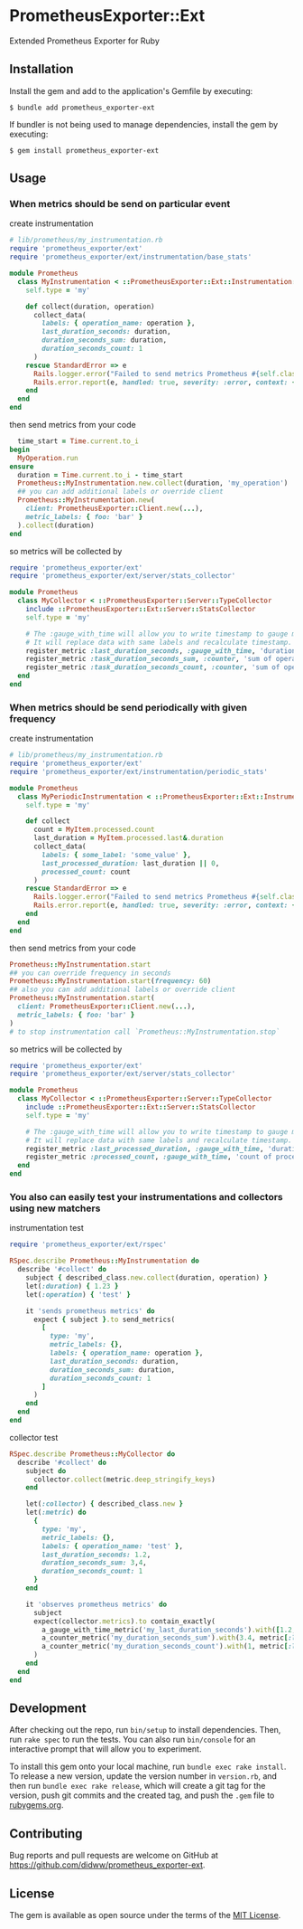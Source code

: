 # PrometheusExporter::Ext

Extended Prometheus Exporter for Ruby

## Installation

Install the gem and add to the application's Gemfile by executing:

    $ bundle add prometheus_exporter-ext

If bundler is not being used to manage dependencies, install the gem by executing:

    $ gem install prometheus_exporter-ext

## Usage

### When metrics should be send on particular event
create instrumentation
```ruby
# lib/prometheus/my_instrumentation.rb
require 'prometheus_exporter/ext'
require 'prometheus_exporter/ext/instrumentation/base_stats'

module Prometheus
  class MyInstrumentation < ::PrometheusExporter::Ext::Instrumentation::BaseStats
    self.type = 'my'

    def collect(duration, operation)
      collect_data(
        labels: { operation_name: operation },
        last_duration_seconds: duration,
        duration_seconds_sum: duration,
        duration_seconds_count: 1
      )
    rescue StandardError => e
      Rails.logger.error("Failed to send metrics Prometheus #{self.class.name} #{e}")
      Rails.error.report(e, handled: true, severity: :error, context: { prometheus: self.class.name })
    end
  end
end
```

then send metrics from your code
```ruby
  time_start = Time.current.to_i
begin
  MyOperation.run
ensure
  duration = Time.current.to_i - time_start
  Prometheus::MyInstrumentation.new.collect(duration, 'my_operation')
  ## you can add additional labels or override client
  Prometheus::MyInstrumentation.new(
    client: PrometheusExporter::Client.new(...),
    metric_labels: { foo: 'bar' }
  ).collect(duration)
end
```

so metrics will be collected by
```ruby
require 'prometheus_exporter/ext'
require 'prometheus_exporter/ext/server/stats_collector'

module Prometheus
  class MyCollector < ::PrometheusExporter::Server::TypeCollector
    include ::PrometheusExporter::Ext::Server::StatsCollector
    self.type = 'my'

    # The :gauge_with_time will allow you to write timestamp to gauge metric when value were observer.
    # It will replace data with same labels and recalculate timestamp.
    register_metric :last_duration_seconds, :gauge_with_time, 'duration of last operation execution'
    register_metric :task_duration_seconds_sum, :counter, 'sum of operation execution durations'
    register_metric :task_duration_seconds_count, :counter, 'sum of operation execution runs'
  end
end
```

### When metrics should be send periodically with given frequency
create instrumentation
```ruby
# lib/prometheus/my_instrumentation.rb
require 'prometheus_exporter/ext'
require 'prometheus_exporter/ext/instrumentation/periodic_stats'

module Prometheus
  class MyPeriodicInstrumentation < ::PrometheusExporter::Ext::Instrumentation::PeriodicStats
    self.type = 'my'

    def collect
      count = MyItem.processed.count
      last_duration = MyItem.processed.last&.duration
      collect_data(
        labels: { some_label: 'some_value' },
        last_processed_duration: last_duration || 0,
        processed_count: count
      )
    rescue StandardError => e
      Rails.logger.error("Failed to send metrics Prometheus #{self.class.name} #{e}")
      Rails.error.report(e, handled: true, severity: :error, context: { prometheus: self.class.name })
    end
  end
end
```

then send metrics from your code
```ruby
Prometheus::MyInstrumentation.start
## you can override frequency in seconds
Prometheus::MyInstrumentation.start(frequency: 60)
## also you can add additional labels or override client
Prometheus::MyInstrumentation.start(
  client: PrometheusExporter::Client.new(...),
  metric_labels: { foo: 'bar' }
)
# to stop instrumentation call `Prometheus::MyInstrumentation.stop`
```

so metrics will be collected by
```ruby
require 'prometheus_exporter/ext'
require 'prometheus_exporter/ext/server/stats_collector'

module Prometheus
  class MyCollector < ::PrometheusExporter::Server::TypeCollector
    include ::PrometheusExporter::Ext::Server::StatsCollector
    self.type = 'my'

    # The :gauge_with_time will allow you to write timestamp to gauge metric when value were observer.
    # It will replace data with same labels and recalculate timestamp.
    register_metric :last_processed_duration, :gauge_with_time, 'duration of last processed record'
    register_metric :processed_count, :gauge_with_time, 'count of processed records'
  end
end
```

### You also can easily test your instrumentations and collectors using new matchers

instrumentation test
```ruby
require 'prometheus_exporter/ext/rspec'

RSpec.describe Prometheus::MyInstrumentation do
  describe '#collect' do
    subject { described_class.new.collect(duration, operation) }
    let(:duration) { 1.23 }
    let(:operation) { 'test' }

    it 'sends prometheus metrics' do
      expect { subject }.to send_metrics(
        [
          type: 'my',
          metric_labels: {},
          labels: { operation_name: operation },
          last_duration_seconds: duration,
          duration_seconds_sum: duration,
          duration_seconds_count: 1
        ]
      )
    end
  end
end
```

collector test
```ruby
RSpec.describe Prometheus::MyCollector do
  describe '#collect' do
    subject do
      collector.collect(metric.deep_stringify_keys)
    end

    let(:collector) { described_class.new }
    let(:metric) do
      {
        type: 'my',
        metric_labels: {},
        labels: { operation_name: 'test' },
        last_duration_seconds: 1.2,
        duration_seconds_sum: 3,4,
        duration_seconds_count: 1
      }
    end

    it 'observes prometheus metrics' do
      subject
      expect(collector.metrics).to contain_exactly(
        a_gauge_with_time_metric('my_last_duration_seconds').with([1.2, ms_since_epoch], metric[:labels]),
        a_counter_metric('my_duration_seconds_sum').with(3.4, metric[:labels]),
        a_counter_metric('my_duration_seconds_count').with(1, metric[:labels])
      )
    end
  end
end
```

## Development

After checking out the repo, run `bin/setup` to install dependencies. Then, run `rake spec` to run the tests. You can also run `bin/console` for an interactive prompt that will allow you to experiment.

To install this gem onto your local machine, run `bundle exec rake install`. To release a new version, update the version number in `version.rb`, and then run `bundle exec rake release`, which will create a git tag for the version, push git commits and the created tag, and push the `.gem` file to [rubygems.org](https://rubygems.org).

## Contributing

Bug reports and pull requests are welcome on GitHub at https://github.com/didww/prometheus_exporter-ext.

## License

The gem is available as open source under the terms of the [MIT License](https://opensource.org/licenses/MIT).
